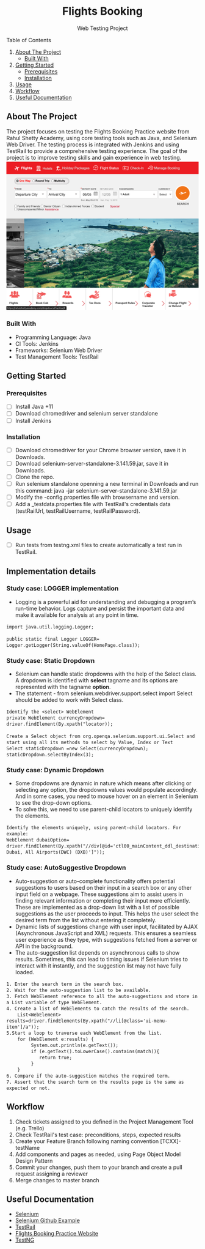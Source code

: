 <!-- PROJECT LOGO -->
<div align="center">
  <h1 align="center">Flights Booking</h1>
  <p align="center">Web Testing Project</p>
</div>

<!-- TABLE OF CONTENTS -->
  <summary>Table of Contents</summary>
  <ol>
    <li>
      <a href="#about-the-project">About The Project</a>
      <ul>
        <li><a href="#built-with">Built With</a></li>
      </ul>
    </li>
    <li>
      <a href="#getting-started">Getting Started</a>
      <ul>
        <li><a href="#prerequisites">Prerequisites</a></li>
        <li><a href="#installation">Installation</a></li>
      </ul>
    </li>
    <li><a href="#usage">Usage</a></li>
    <li><a href="#workflow">Workflow</a></li>
    <li><a href="#useful documentation">Useful Documentation</a></li>
  </ol>

<!-- ABOUT THE PROJECT -->
## About The Project

The project focuses on testing the Flights Booking Practice website from Rahul Shetty Academy, using core testing tools such as Java, and Selenium Web Driver. The testing process is integrated with Jenkins and using TestRail to provide a comprehensive testing experience. The goal of the project is to improve testing skills and gain experience in web testing.
![Alt text](img.png)
### Built With

* Programming Language: Java
* CI Tools: Jenkins
* Frameworks: Selenium Web Driver
* Test Management Tools: TestRail

<!-- GETTING STARTED -->
## Getting Started


### Prerequisites

- [ ] Install Java +11
- [ ] Download chromedriver and selenium server standalone
- [ ] Install Jenkins

### Installation
- [ ] Download chromedriver for your Chrome browser version, save it in Downloads.
- [ ] Download selenium-server-standalone-3.141.59.jar, save it in Downloads.
- [ ] Clone the repo.
- [ ] Run selenium standalone openning a new terminal in Downloads and run this command: java -jar selenium-server-standalone-3.141.59.jar
- [ ] Modify the -config.properties file with browsername and version.
- [ ] Add a _testdata.properties file with TestRail's credentials data (testRailUrl, testRailUsername, testRailPassword).

<!-- USAGE EXAMPLES AND STUDY CASES-->
## Usage

- [ ] Run tests from testng.xml files to create automatically a test run in TestRail.

## Implementation details

### Study case: LOGGER implementation
- Logging is a powerful aid for understanding and debugging a program’s run-time behavior. Logs capture and persist the important data and make it available for analysis at any point in time.
```
import java.util.logging.Logger;

public static final Logger LOGGER= Logger.getLogger(String.valueOf(HomePage.class));
```
### Study case: Static Dropdown
- Selenium can handle static dropdowns with the help of the Select class. A dropdown is identified with **select** tagname and its options are represented with the tagname **option**. 
- The statement - from selenium.webdriver.support.select import Select should be added to work with Select class.

```
Identify the <select> WebElement
private WebElement currencyDropdown= driver.findElement(By.xpath("locator));

Create a Select object from org.openqa.selenium.support.ui.Select and start using all its methods to select by Value, Index or Text
Select staticDropdown =new Select(currencyDropdown);
staticDropdown.selectByIndex(3);
```
### Study case: Dynamic Dropdown
- Some dropdowns are dynamic in nature which means after clicking or selecting any option, the dropdowns values would populate accordingly. And in some cases, you need to mouse hover on an element in Selenium to see the drop-down options.
- To solve this, we need to use parent-child locators to uniquely identify the elements.

```
Identify the elements uniquely, using parent-child locators. For example:
WebElement dubaiOption= driver.findElement(By.xpath("//div[@id='ctl00_mainContent_ddl_destinationStation1_CTNR']/descendant::div[@class='dropdownDiv']/ul/li/a[text()=' Dubai, All Airports(DWC) (DXB)']"));
```
### Study case: AutoSuggestive Dropdown
- Auto-suggestion or auto-complete functionality offers potential suggestions to users based on their input in a search box or any other input field on a webpage. These suggestions aim to assist users in finding relevant information or completing their input more efficiently. These are implemented as a drop-down list with a list of possible suggestions as the user proceeds to input. This helps the user select the desired term from the list without entering it completely.
- Dynamic lists of suggestions change with user input, facilitated by AJAX (Asynchronous JavaScript and XML) requests. This ensures a seamless user experience as they type, with suggestions fetched from a server or API in the background.
- The auto-suggestion list depends on asynchronous calls to show results. Sometimes, this can lead to timing issues if Selenium tries to interact with it instantly, and the suggestion list may not have fully loaded.
```
1. Enter the search term in the search box.
2. Wait for the auto-suggestion list to be available.
3. Fetch WebElement reference to all the auto-suggestions and store in a List variable of type WebElement.
4. Create a list of WebElements to catch the results of the search.
    List<WebElement> results=driver.findElements(By.xpath("//li[@class='ui-menu-item']/a"));
5.Start a loop to traverse each WebElement from the list.
    for (WebElement e:results) {
         System.out.println(e.getText());
         if (e.getText().toLowerCase().contains(match)){
            return true;
         }
    }
6. Compare if the auto-suggestion matches the required term. 
7. Assert that the search term on the results page is the same as expected or not.   
```

<!-- WORKFLOW -->
## Workflow

1. Check tickets assigned to you defined in the Project Management Tool (e.g. Trello)
2. Check TestRail's test case: preconditions, steps, expected results
3. Create your Feature Branch following naming convention [TCXX]-testName
4. Add components and pages as needed, using Page Object Model Design Pattern
5. Commit your changes, push them to your branch and create a pull request assigning a reviewer
6. Merge changes to master branch

<!-- USEFUL DOCUMENTATION -->
## Useful Documentation

* [Selenium](https://www.selenium.dev/documentation/overview/)
* [Selenium Github Example](https://github.com/SeleniumHQ/seleniumhq.github.io/tree/trunk/examples)
* [TestRail](https://support.gurock.com/hc/en-us)
* [Flights Booking Practice Website](https://rahulshettyacademy.com/dropdownsPractise/)
* [TestNG](https://testng.org/doc/documentation-main.html)